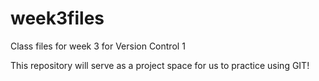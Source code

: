 # week3files
Class files for week 3 for Version Control 1

This repository will serve as a project space for us to practice using GIT!
